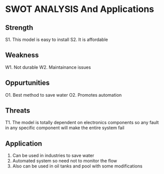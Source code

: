 # SWOT ANALYSIS And Applications

## Strength
S1. This model is easy to install
S2. It is affordable

## Weakness
W1. Not durable
W2. Maintainance issues

## Oppurtunities
O1. Best method to save water
O2. Promotes automation

## Threats
T1. The model is totally dependent on electronics components so any fault in any specific component will make the entire system fail

## Application
1. Can be used in industries to save water
2. Automated system so need not to monitor the flow
3. Also can be used in oil tanks and pool with some modifications
